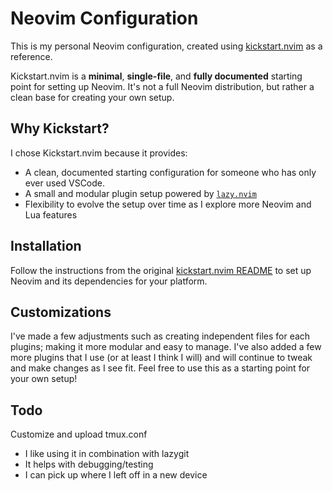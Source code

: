 # Neovim Configuration

This is my personal Neovim configuration, created using [kickstart.nvim](https://github.com/nvim-lua/kickstart.nvim) as a reference.  

Kickstart.nvim is a **minimal**, **single-file**, and **fully documented** starting point for setting up Neovim. It's not a full Neovim distribution, but rather a clean base for creating your own setup.

## Why Kickstart?

I chose Kickstart.nvim because it provides:

- A clean, documented starting configuration for someone who has only ever used VSCode.
- A small and modular plugin setup powered by [`lazy.nvim`](https://github.com/folke/lazy.nvim)  
- Flexibility to evolve the setup over time as I explore more Neovim and Lua features

## Installation

Follow the instructions from the original [kickstart.nvim README](https://github.com/nvim-lua/kickstart.nvim) to set up Neovim and its dependencies for your platform.

## Customizations

I've made a few adjustments such as creating independent files for each plugins; making it more modular and easy to manage. I've also added a few more plugins that I use (or at least I think I will) and will continue to tweak and make changes as I see fit. Feel free to use this as a starting point for your own setup!  

## Todo

Customize and upload tmux.conf

- I like using it in combination with lazygit
- It helps with debugging/testing
- I can pick up where I left off in a new device
